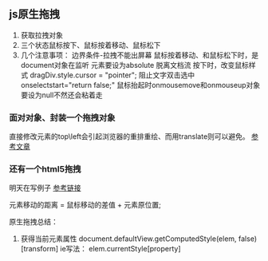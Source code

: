 ## js原生拖拽
1. 获取拉拽对象
2. 三个状态鼠标按下、鼠标按着移动、鼠标松下
3. 几个注意事项：
    边界条件-拉拽不能出屏幕
    鼠标按着移动、和鼠标松下时，是document对象在监听
    元素要设为absolute 脱离文档流
    按下时，改变鼠标样式 dragDiv.style.cursor = "pointer";
    阻止文字双击选中 onselectstart="return false;"
    鼠标抬起时onmousemove和onmouseup对象要设为null不然还会粘着走

### 面对对象、封装一个拖拽对象
直接修改元素的top\left会引起浏览器的重排重绘、而用translate则可以避免。
[参考文章](https://segmentfault.com/a/1190000012646340)


### 还有一个html5拖拽
明天在写例子
[参考链接](https://blog.csdn.net/weixin_41910848/article/details/82218243)

元素移动的距离 = 鼠标移动的差值 + 元素原位置;


原生拖拽总结：
1. 获得当前元素属性 
document.defaultView.getComputedStyle(elem, false)[transform]
ie写法：  elem.currentStyle[property]


